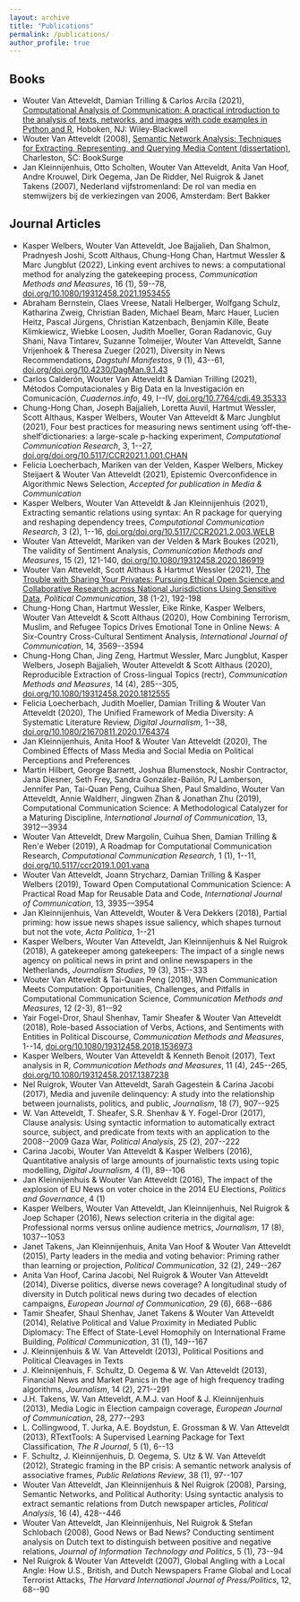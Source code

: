 ```yaml
---
layout: archive
title: "Publications"
permalink: /publications/
author_profile: true
---
```




## Books

- Wouter Van Atteveldt, Damian Trilling & Carlos Arcila (2021), [Computational Analysis of Communication: A practical introduction to the analysis of texts, networks, and images with code examples in Python and R](http://cssbook.net), Hoboken, NJ: Wiley-Blackwell
- Wouter Van Atteveldt (2008), [Semantic Network Analysis: Techniques for Extracting, Representing, and Querying Media Content (dissertation)](https://vanatteveldt.com/files/vanatteveldt_semanticnetworkanalysis.pdf), Charleston, SC: BookSurge
- Jan Kleinnijenhuis, Otto Scholten, Wouter Van Atteveldt, Anita Van Hoof, Andre Krouwel, Dirk Oegema, Jan De Ridder, Nel Ruigrok & Janet Takens (2007), Nederland vijfstromenland: De rol van media en stemwijzers bij de verkiezingen van 2006, Amsterdam: Bert Bakker


## Journal Articles

- Kasper Welbers, Wouter Van Atteveldt, Joe Bajjalieh, Dan Shalmon, Pradnyesh Joshi, Scott Althaus, Chung-Hong Chan, Hartmut Wessler & Marc Jungblut (2022), Linking event archives to news: a computational method for analyzing the gatekeeping process, *Communication Methods and Measures*, 16 (1), 59--78, [doi.org/10.1080/19312458.2021.1953455](https://doi.org/10.1080/19312458.2021.1953455)
- Abraham Bernstein, Claes Vreese, Natali Helberger, Wolfgang Schulz, Katharina Zweig, Christian Baden, Michael Beam, Marc Hauer, Lucien Heitz, Pascal Jürgens, Christian Katzenbach, Benjamin Kille, Beate Klimkiewicz, Wiebke Loosen, Judith Moeller, Goran Radanovic, Guy Shani, Nava Tintarev, Suzanne Tolmeijer, Wouter Van Atteveldt, Sanne Vrijenhoek & Theresa Zueger (2021), Diversity in News Recommendations, *Dagstuhl Manifestos*, 9 (1), 43--61, [doi.org/doi.org/10.4230/DagMan.9.1.43](https://doi.org/doi.org/10.4230/DagMan.9.1.43)
- Carlos Calderón, Wouter Van Atteveldt & Damian Trilling (2021), Métodos Computacionales y Big Data en la Investigación en Comunicación, *Cuadernos.info*, 49, I--IV, [doi.org/10.7764/cdi.49.35333](https://doi.org/10.7764/cdi.49.35333)
- Chung-Hong Chan, Joseph Bajjalieh, Loretta Auvil, Hartmut Wessler, Scott Althaus, Kasper Welbers, Wouter Van Atteveldt & Marc Jungblut (2021), Four best practices for measuring news sentiment using ‘off-the-shelf’dictionaries: a large-scale p-hacking experiment, *Computational Communication Research*, 3, 1--27, [doi.org/doi.org/10.5117/CCR2021.1.001.CHAN](https://doi.org/doi.org/10.5117/CCR2021.1.001.CHAN)
- Felicia Loecherbach, Mariken van der Velden, Kasper Welbers, Mickey Steijaert & Wouter Van Atteveldt (2021), Epistemic Overconfidence in Algorithmic News Selection, *Accepted for publication in Media \& Communication*
- Kasper Welbers, Wouter Van Atteveldt & Jan Kleinnijenhuis (2021), Extracting semantic relations using syntax: An R package for querying and reshaping dependency trees, *Computational Communication Research*, 3 (2), 1--16, [doi.org/doi.org/10.5117/CCR2021.2.003.WELB](https://doi.org/doi.org/10.5117/CCR2021.2.003.WELB)
- Wouter Van Atteveldt, Mariken van der Velden & Mark Boukes (2021), The validity of Sentiment Analysis, *Communication Methods and Measures*, 15 (2), 121-140, [doi.org/10.1080/19312458.2020.186919](https://doi.org/10.1080/19312458.2020.186919)
- Wouter Van Atteveldt, Scott Althaus & Hartmut Wessler (2021), [The Trouble with Sharing Your Privates: Pursuing Ethical Open Science and Collaborative Research across National Jurisdictions Using Sensitive Data](https://doi.org/10.1080/10584609.2020.1744780), *Political Communication*, 38 (1-2), 192-198
- Chung-Hong Chan, Hartmut Wessler, Eike Rinke, Kasper Welbers, Wouter Van Atteveldt & Scott Althaus (2020), How Combining Terrorism, Muslim, and Refugee Topics Drives Emotional Tone in Online News: A Six-Country Cross-Cultural Sentiment Analysis, *International Journal of Communication*, 14, 3569--3594
- Chung-Hong Chan, Jing Zeng, Hartmut Wessler, Marc Jungblut, Kasper Welbers, Joseph Bajjalieh, Wouter Atteveldt & Scott Althaus (2020), Reproducible Extraction of Cross-lingual Topics (rectr), *Communication Methods and Measures*, 14 (4), 285--305, [doi.org/10.1080/19312458.2020.1812555](https://doi.org/10.1080/19312458.2020.1812555)
- Felicia Loecherbach, Judith Moeller, Damian Trilling & Wouter Van Atteveldt (2020), The Unified Framework of Media Diversity: A Systematic Literature Review, *Digital Journalism*, 1--38, [doi.org/10.1080/21670811.2020.1764374](https://doi.org/10.1080/21670811.2020.1764374)
- Jan Kleinnijenhuis, Anita Hoof & Wouter Van Atteveldt (2020), The Combined Effects of Mass Media and Social Media on Political Perceptions and Preferences
- Martin Hilbert, George Barnett, Joshua Blumenstock, Noshir Contractor, Jana Diesner, Seth Frey, Sandra González-Bailón, PJ Lamberson, Jennifer Pan, Tai-Quan Peng, Cuihua Shen, Paul Smaldino, Wouter Van Atteveldt, Annie Waldherr, Jingwen Zhan & Jonathan Zhu (2019), Computational Communication Science: A Methodological Catalyzer for a Maturing Discipline, *International Journal of Communication*, 13, 3912-–3934
- Wouter Van Atteveldt, Drew Margolin, Cuihua Shen, Damian Trilling & Ren\'e Weber (2019), A Roadmap for Computational Communication Research, *Computational Communication Research*, 1 (1), 1--11, [doi.org/10.5117/ccr2019.1.001.vana](https://doi.org/10.5117/ccr2019.1.001.vana)
- Wouter Van Atteveldt, Joann Strycharz, Damian Trilling & Kasper Welbers (2019), Toward Open Computational Communication Science: A Practical Road Map for Reusable Data and Code, *International Journal of Communication*, 13, 3935-–3954
- Jan Kleinnijenhuis,  Van Atteveldt, Wouter & Vera Dekkers (2018), Partial priming: how issue news shapes issue saliency, which shapes turnout but not the vote, *Acta Politica*, 1--21
- Kasper Welbers, Wouter Van Atteveldt, Jan Kleinnijenhuis & Nel Ruigrok (2018), A gatekeeper among gatekeepers: The impact of a single news agency on political news in print and online newspapers in the Netherlands, *Journalism Studies*, 19 (3), 315--333
- Wouter Van Atteveldt & Tai-Quan Peng (2018), When Communication Meets Computation: Opportunities, Challenges, and Pitfalls in Computational Communication Science, *Communication Methods and Measures*, 12 (2-3), 81--92
- Yair Fogel-Dror, Shaul Shenhav, Tamir Sheafer & Wouter Van Atteveldt (2018), Role-based Association of Verbs, Actions, and Sentiments with Entities in Political Discourse, *Communication Methods and Measures*, 1--14, [doi.org/10.1080/19312458.2018.1536973](https://doi.org/10.1080/19312458.2018.1536973)
- Kasper Welbers, Wouter Van Atteveldt & Kenneth Benoit (2017), Text analysis in R, *Communication Methods and Measures*, 11 (4), 245--265, [doi.org/10.1080/19312458.2017.1387238](https://doi.org/10.1080/19312458.2017.1387238)
- Nel Ruigrok, Wouter Van Atteveldt, Sarah Gagestein & Carina Jacobi (2017), Media and juvenile delinquency: A study into the relationship between journalists, politics, and public, *Journalism*, 18 (7), 907--925
- W. Van Atteveldt, T. Sheafer, S.R. Shenhav & Y. Fogel-Dror (2017), Clause analysis: Using syntactic information to automatically extract source, subject, and predicate from texts with an application to the 2008--2009 Gaza War, *Political Analysis*, 25 (2), 207--222
- Carina Jacobi, Wouter Van Atteveldt & Kasper Welbers (2016), Quantitative analysis of large amounts of journalistic texts using topic modelling, *Digital Journalism*, 4 (1), 89--106
- Jan Kleinnijenhuis & Wouter Van Atteveldt (2016), The impact of the explosion of EU News on voter choice in the 2014 EU Elections, *Politics and Governance*, 4 (1)
- Kasper Welbers, Wouter Van Atteveldt, Jan Kleinnijenhuis, Nel Ruigrok & Joep Schaper (2016), News selection criteria in the digital age: Professional norms versus online audience metrics, *Journalism*, 17 (8), 1037--1053
- Janet Takens, Jan Kleinnijenhuis, Anita Van Hoof & Wouter Van Atteveldt (2015), Party leaders in the media and voting behavior: Priming rather than learning or projection, *Political Communication*, 32 (2), 249--267
- Anita Van Hoof, Carina Jacobi, Nel Ruigrok & Wouter Van Atteveldt (2014), Diverse politics, diverse news coverage? A longitudinal study of diversity in Dutch political news during two decades of election campaigns, *European Journal of Communication*, 29 (6), 668--686
- Tamir Sheafer, Shaul Shenhav, Janet Takens & Wouter Van Atteveldt (2014), Relative Political and Value Proximity in Mediated Public Diplomacy: The Effect of State-Level Homophily on International Frame Building, *Political Communication*, 31 (1), 149--167
- J. Kleinnijenhuis & W. Van Atteveldt (2013), Political Positions and Political Cleavages in Texts
- J. Kleinnijenhuis, F. Schultz, D. Oegema & W. Van Atteveldt (2013), Financial News and Market Panics in the age of high frequency trading algorithms, *Journalism*, 14 (2), 271--291
- J.H. Takens, W. Van Atteveldt, A.M.J. van Hoof & J. Kleinnijenhuis (2013), Media Logic in Election campaign coverage, *European Journal of Communication*, 28, 277--293
- L. Collingwood, T. Jurka, A.E. Boydstun, E. Grossman & W. Van Atteveldt (2013), RTextTools: A Supervised Learning Package for Text Classification, *The R Journal*, 5 (1), 6--13
- F. Schultz, J. Kleinnijenhuis, D. Oegema, S. Utz & W. Van Atteveldt (2012), Strategic framing in the BP crisis: A semantic network analysis of associative frames, *Public Relations Review*, 38 (1), 97--107
- Wouter Van Atteveldt, Jan Kleinnijenhuis & Nel Ruigrok (2008), Parsing, Semantic Networks, and Political Authority: Using syntactic analysis to extract semantic relations from Dutch newspaper articles, *Political Analysis*, 16 (4), 428--446
- Wouter Van Atteveldt, Jan Kleinnijenhuis, Nel Ruigrok & Stefan Schlobach (2008), Good News or Bad News? Conducting sentiment analysis on Dutch text to distinguish between positive and negative relations, *Journal of Information Technology and Politics*, 5 (1), 73--94
- Nel Ruigrok & Wouter Van Atteveldt (2007), Global Angling with a Local Angle: How U.S., British, and Dutch Newspapers Frame Global and Local Terrorist Attacks, *The Harvard International Journal of Press/Politics*, 12, 68--90
